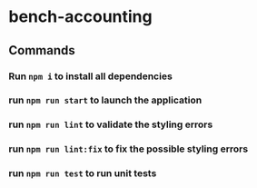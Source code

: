 # bench-accounting

## Commands

### Run `npm i` to install all dependencies

### run `npm run start` to launch the application

### run `npm run lint` to validate the styling errors

### run `npm run lint:fix` to fix the possible styling errors

### run `npm run test` to run unit tests
